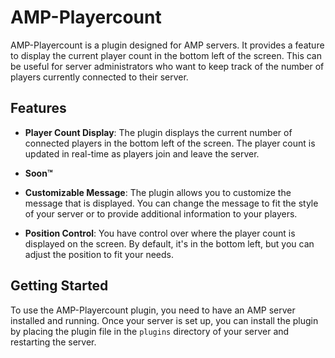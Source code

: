 # AMP-Playercount

AMP-Playercount is a plugin designed for AMP servers. It provides a feature to display the current player count in the bottom left of the screen. This can be useful for server administrators who want to keep track of the number of players currently connected to their server.

## Features

- **Player Count Display**: The plugin displays the current number of connected players in the bottom left of the screen. The player count is updated in real-time as players join and leave the server.

- **Soon:tm:**
- **Customizable Message**: The plugin allows you to customize the message that is displayed. You can change the message to fit the style of your server or to provide additional information to your players.

- **Position Control**: You have control over where the player count is displayed on the screen. By default, it's in the bottom left, but you can adjust the position to fit your needs.

## Getting Started

To use the AMP-Playercount plugin, you need to have an AMP server installed and running. Once your server is set up, you can install the plugin by placing the plugin file in the `plugins` directory of your server and restarting the server.
